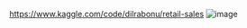 https://www.kaggle.com/code/dilrabonu/retail-sales
![image](https://github.com/user-attachments/assets/f9322697-14c9-454b-b3f8-e945bc70c6c1)
